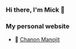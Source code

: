 ### Hi there, I'm **Mick** 👋

### My personal website
- 🔭 [Chanon Manojit](https://mickwebsite-d69a2.web.app/)


